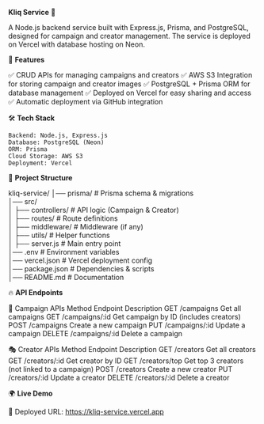 **Kliq Service** 🎯

A Node.js backend service built with Express.js, Prisma, and PostgreSQL, designed for campaign and creator management. The service is deployed on Vercel with database hosting on Neon.

🚀 **Features**

✅ CRUD APIs for managing campaigns and creators
✅ AWS S3 Integration for storing campaign and creator images
✅ PostgreSQL + Prisma ORM for database management
✅ Deployed on Vercel for easy sharing and access
✅ Automatic deployment via GitHub integration

🛠 **Tech Stack**

    Backend: Node.js, Express.js
    Database: PostgreSQL (Neon)
    ORM: Prisma
    Cloud Storage: AWS S3
    Deployment: Vercel

📂 **Project Structure**

kliq-service/
│── prisma/                     # Prisma schema & migrations  
│── src/  
│   ├── controllers/            # API logic (Campaign & Creator)  
│   ├── routes/                 # Route definitions  
│   ├── middleware/             # Middleware (if any)  
│   ├── utils/                  # Helper functions  
│   ├── server.js               # Main entry point  
│── .env                        # Environment variables  
│── vercel.json                 # Vercel deployment config  
│── package.json                # Dependencies & scripts  
│── README.md                   # Documentation  


🔥 **API Endpoints**

🎯 Campaign APIs
Method	Endpoint	          Description
GET	    /campaigns	        Get all campaigns
GET	    /campaigns/:id	    Get campaign by ID (includes creators)
POST	 /campaigns	        Create a new campaign
PUT	    /campaigns/:id	    Update a campaign
DELETE	/campaigns/:id	    Delete a campaign

🎭 Creator APIs
Method	Endpoint	          Description
GET	    /creators	          Get all creators
GET	    /creators/:id	      Get creator by ID
GET	    /creators/top	      Get top 3 creators (not linked to a campaign)
POST	/creators	          Create a new creator
PUT	    /creators/:id	      Update a creator
DELETE	/creators/:id	      Delete a creator

🌍 **Live Demo**

🔗 Deployed URL: https://kliq-service.vercel.app
